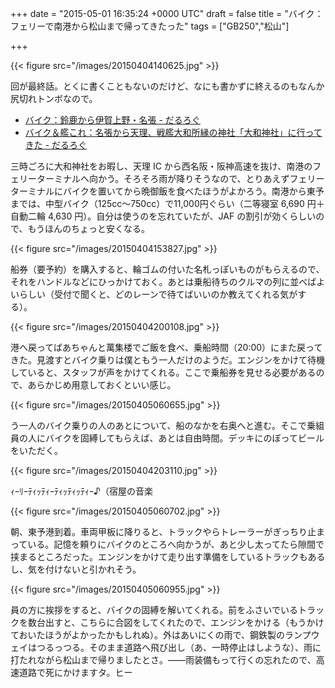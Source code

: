 
+++
date = "2015-05-01 16:35:24 +0000 UTC"
draft = false
title = "バイク：フェリーで南港から松山まで帰ってきたった"
tags = ["GB250","松山"]

+++


{{< figure src="/images/20150404140625.jpg"  >}}

回が最終話。とくに書くこともないのだけど、なにも書かずに終えるのもなんか尻切れトンボなので。

<ul>
<li><a href="https://blog.daruyanagi.jp/entry/2015/04/10/031139">バイク：鈴鹿から伊賀上野・名張 - だるろぐ</a></li>
<li><a href="https://blog.daruyanagi.jp/entry/2015/04/16/053928">バイク＆艦これ：名張から天理、戦艦大和所縁の神社「大和神社」に行ってきた - だるろぐ</a></li>
</ul>三時ごろに大和神社をお暇し、天理 IC から西名阪・阪神高速を抜け、南港のフェリーターミナルへ向かう。そろそろ雨が降りそうなので、とりあえずフェリーターミナルにバイクを置いてから晩御飯を食べたほうがよかろう。南港から東予までは、中型バイク（125cc～750cc）で11,000円ぐらい（二等寝室 6,690 円＋自動二輪 4,630 円）。自分は使うのを忘れていたが、JAF の割引が効くらしいので、もうほんのちょっと安くなる。

{{< figure src="/images/20150404153827.jpg"  >}}

船券（要予約）を購入すると、輪ゴムの付いた名札っぽいものがもらえるので、それをハンドルなどにひっかけておく。あとは乗船待ちのクルマの列に並べばよいらしい（受付で聞くと、どのレーンで待てばいいのか教えてくれる気がする）。

{{< figure src="/images/20150404200108.jpg"  >}}

港へ戻ってばあちゃんと萬集楼でご飯を食べ、乗船時間（20:00）にまた戻ってきた。見渡すとバイク乗りは僕ともう一人だけのようだ。エンジンをかけて待機していると、スタッフが声をかけてくれる。ここで乗船券を見せる必要があるので、あらかじめ用意しておくといい感じ。

{{< figure src="/images/20150405060655.jpg"  >}}

う一人のバイク乗りの人のあとについて、船のなかを右奥へと進む。そこで乗組員の人にバイクを固縛してもらえば、あとは自由時間。デッキにのぼってビールをいただく。

{{< figure src="/images/20150404203110.jpg"  >}}

ｨｰﾘｰﾃｨｯﾃｨｰﾃｨｯﾃｨｯﾃｨｰ♪（宿屋の音楽

{{< figure src="/images/20150405060702.jpg"  >}}

朝、東予港到着。車両甲板に降りると、トラックやらトレーラーがぎっちり止まっている。記憶を頼りにバイクのところへ向かうが、あと少し太ってたら隙間で挟まるところだった。エンジンをかけて走り出す準備をしているトラックもあるし、気を付けないと引かれそう。

{{< figure src="/images/20150405060955.jpg"  >}}

員の方に挨拶をすると、バイクの固縛を解いてくれる。前をふさいでいるトラックを数台出すと、こちらに合図をしてくれたので、エンジンをかける（もうかけておいたほうがよかったかもしれぬ）。外はあいにくの雨で、鋼鉄製のランプウェイはつるっつる。そのまま道路へ飛び出し（あ、一時停止はしような）、雨に打たれながら松山まで帰りましたとさ。――雨装備もって行くの忘れたので、高速道路で死にかけますタ。ヒー


